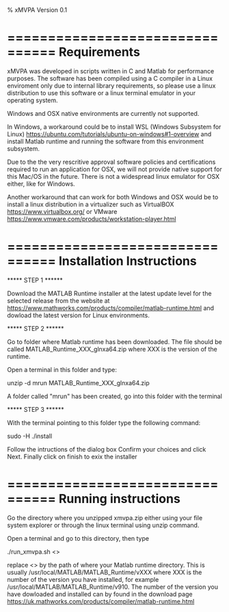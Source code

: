 % xMVPA Version 0.1

================================
Requirements
================================

xMVPA was developed in scripts written in C and Matlab for performance purposes. The software has been compiled using a C compiler in a Linux enviroment only due to internal library requirements, so please use a linux distribution to use this software or a linux terminal emulator in your operating system.

Windows and OSX native environments are currently not supported.

In Windows, a workaround could be to install WSL (Windows Subsystem for Linux) https://ubuntu.com/tutorials/ubuntu-on-windows#1-overview and install Matlab runtime and running the software from this environment subsystem.

Due to the the very rescritive approval software policies and certifications required to run an application for OSX, we will not provide native support for this Mac/OS in the future. There is not a widespread linux emulator for OSX either, like for Windows.

Another workaround that can work for both Windows and OSX would be to install a linux distribution in a virtualizer such as VirtualBOX https://www.virtualbox.org/ or VMware https://www.vmware.com/products/workstation-player.html 
 
================================
Installation Instructions
================================

***** STEP 1 ******

Download the MATLAB Runtime installer at the latest update level for the selected release from the website at https://www.mathworks.com/products/compiler/matlab-runtime.html and dowload the latest version for Linux environments.


***** STEP 2 ******

Go to folder where Matlab runtime has been downloaded. The file should be called MATLAB_Runtime_XXX_glnxa64.zip where XXX is the version of the runtime. 

Open a terminal in this folder and type:

unzip -d mrun MATLAB_Runtime_XXX_glnxa64.zip

A folder called "mrun" has been created, go into this folder with the terminal

***** STEP 3 ******

With the terminal pointing to this folder type the following command:

sudo -H ./install

Follow the intructions of the dialog box Confirm your choices and click Next. Finally click on finish to exix the installer

================================
Running instructions
================================

Go the directory where you unzipped xmvpa.zip either using your file system explorer or through the linux terminal using unzip command.

Open a terminal and go to this directory, then type

./run_xmvpa.sh <<Matlab runtime directory>>

replace <<Matlab runtime directory>> by the path of where your Matlab runtime directory. This is usually /usr/local/MATLAB/MATLAB_Runtime/vXXX where XXX is the number of the version you have installed, for example /usr/local/MATLAB/MATLAB_Runtime/v910. The number of the version you have dowloaded and installed can by found in the download page https://uk.mathworks.com/products/compiler/matlab-runtime.html








